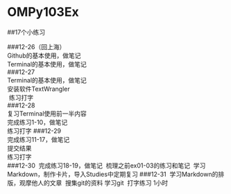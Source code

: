 # OMPy103Ex
##17个小练习

###12-26（回上海）	
  Github的基本使用，做笔记  
  Terminal的基本使用，做笔记  
###12-27	
  Terminal的基本使用，做笔记  
  安装软件TextWrangler  
  练习打字  
###12-28	
  复习Terminal使用前一半内容  
  完成练习1-10，做笔记  
  练习打字 
###12-29	
  完成练习11-17，做笔记  
  提交结果  
  练习打字  
###12-30
  完成练习18-19，做笔记
  梳理之前ex01-03的练习和笔记 
  学习Markdown，制作卡片，导入Studies中定期复习
###12-31
  学习Markdown的排版，观摩他人的文章
  搜集git的资料 学习git
  打字练习 1小时
  
